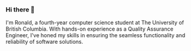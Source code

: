 ### Hi there 👋

I'm Ronald, a fourth-year computer science student at The University of British Columbia. With hands-on experience as a Quality Assurance Engineer, I've honed my skills in ensuring the seamless functionality and reliability of software solutions.

<!--
**ronalldchan/ronalldchan** is a ✨ _special_ ✨ repository because its `README.md` (this file) appears on your GitHub profile.

Here are some ideas to get you started:

- 🔭 I’m currently working on ...
- 🌱 I’m currently learning ...
- 👯 I’m looking to collaborate on ...
- 🤔 I’m looking for help with ...
- 💬 Ask me about ...
- 📫 How to reach me: ...
- 😄 Pronouns: ...
- ⚡ Fun fact: ...
-->
